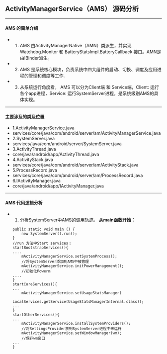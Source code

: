 ## ActivityManagerService（AMS） 源码分析
***
#### AMS 的简单介绍
* 1. AMS 由ActivityManagerNative（AMN）类派生，并实现Watchdog.Monitor 和 BatteryStatsImpl.BatteryCallback 接口。AMN是由IBinder派生。
* 2. AMS 是系统核心模块，负责系统中四大组件的启动、切换、调度及应用进程的管理和调度等工作.
* 3. 从系统运行角度看， AMS 可以分为Client端 和 Service端，Client: 运行各个app进程，Service: 运行SystemServer进程，是系统级别AMS的具体实现。
***
#### 主要涉及的类及位置
*  1.ActivityManagerService.java
*    services/core/java/com/android/server/am/ActivityManagerService.java
*  2.SystemServer.java
*    services/java/com/android/server/SystemServer.java
*  3.ActivityThread.java
*    core/java/android/app/ActivityThread.java
*  4.ActivityStack.java
*    services/core/java/com/android/server/am/ActivityStack.java
*  5.ProcessRecord.java
*    services/core/java/com/android/server/am/ProcessRecord.java
*  6.IActivityManager.java
*    core/java/android/app/IActivityManager.java
***
#### AMS 代码逻辑分析
*  1. 分析SystemServer中AMS的调用轨迹。
    **从main函数开始：**
    ```
    public static void main () {
        new SystemServer().run();
    }
    //run 方法中Start services；
    startBootstrapServices(){
    ....
        mActivityManagerService.setSystemProcess();
        //将SystemServer添加到AMS中被管理
        mActivityManagerService.initPowerManagement();
        //初始化Powerm
    ....
    }
    startCoreServices(){
    ...
        mActivityManagerService.setUsageStatsManager(
                LocalServices.getService(UsageStatsManagerInternal.class));
    ...
    }
    startOtherServices(){
    ...
        mActivityManagerService.installSystemProviders();
        //将SettingsProvider放到SystemServer进程中来运行
        mActivityManagerService.setWindowManager(wm);
        //保存wm窗口
    ...
    }

    ```
